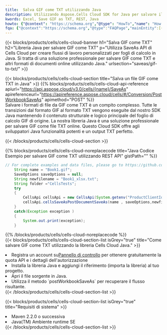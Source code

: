 ```yaml
---
title:  Salva GIF come TXT utilizzando Java
description: Utilizzando Aspose.Cells Cloud SDK for Java per salvare il file in formato GIF come file in formato TXT.
kwords: Excel, Save GIF as TXT, REST, Java
howto: {"@context": "https://schema.org","@type": "HowTo","name": "How to save GIF as TXT using the Cells Cloud Java library.","description": "How to save GIF as TXT using the Cells Cloud Java library.","image": {"@type": "ImageObject"},"url": "/java/saveas/gif-to-txt/","step": [{ "@type": "HowToStep","name": "How to save GIF as TXT using the Cells Cloud Java library. step 1", "image": {"@type": "ImageObject",},"url": "/java/saveas/gif-to-txt/","text": "Register an account at <a href='https://dashboard.aspose.cloud/'>Dashboard</a> to get free API quota & authorization details",},{ "@type": "HowToStep","name": "How to save GIF as TXT using the Cells Cloud Java library. step 1", "image": {"@type": "ImageObject",},"url": "/java/saveas/gif-to-txt/","text": "Install Java library and add the reference (import the library) to your project.",},{ "@type": "HowToStep","name": "How to save GIF as TXT using the Cells Cloud Java library. step 1", "image": {"@type": "ImageObject",},"url": "/java/saveas/gif-to-txt/","text": "Open the source file in Java.",},{ "@type": "HowToStep","name": "How to save GIF as TXT using the Cells Cloud Java library. step 1", "image": {"@type": "ImageObject",},"url": "/java/saveas/gif-to-txt/","text": "Use the `postWorkbookSaveAs` method to retrieve the resulting stream.",}, ],"supply": {"@type": "HowToSupply","name": "document"},"tool": [{"@type": "HowToTool","name": "IntelliJ IDEA, Visual Studio Code, Eclipse"},{"@type": "HowToTool","name": "Aspose Cells"}],"totalTime": "PT6M"}
fqa: {"@context":"https://schema.org","@type":"FAQPage","mainEntity":[{"@type":"Question","name":"Why save file as other formats file in C# using REST API?","acceptedAnswer":{"@type":"Answer","text":"Documents are encoded in many ways, and some files may be incompatible with the software you use. To open and read such files, just save them as appropriate file formats.<br/><ol><li>Install .NET SDK and add the reference (import the library) to your project.</li><li>Open the source file in C# using REST API.</li><li>Call the PostWorkbookSaveAsRequest() method, passing an output filename with required extension.</li><li>Get the result of save as a separate file.</li></ol>"}},{"@type":"Question","name":"What file formats can I save as with your C# library?","acceptedAnswer":{"@type":"Answer","text":"We support a variety of file formats for conversion using .NET library, including XLSX, Excel, xls , PDF, CSV, HTML, Markdown, XML, PNG, JPG, TIFF, Json, TXT and many more."}},{"@type":"Question","name":"What is the maximum allowed file size for conversion using this .NET library?","acceptedAnswer":{"@type":"Answer","text":"There are no file size limits for format conversions using .NET library."}}]}
---
```

{{< blocks/products/cells/cells-cloud-banner h1="Salva GIF come TXT" h2="Libreria Java per salvare GIF come TXT" p="Utilizza SaveAs API di Cells Cloud per creare flussi di lavoro personalizzati per fogli di calcolo in Java. Si tratta di una soluzione professionale per salvare GIF come TXT e altri formati di documenti online utilizzando Java." urlsection="saveas/gif-to-txt/" >}}

{{< blocks/products/cells/cells-cloud-section title="Salva un file GIF come TXT in Java" >}}
{{% blocks/products/cells/cells-cloud-api-reference apiurl="https://api.aspose.cloud/v3.0/cells/{name}/SaveAs" apireferenceurl="https://apireference.aspose.cloud/cells/#/Conversion/PostWorkbookSaveAs" apimethod="POST" %}}
<br/>
Salvare i formati di file da GIF come TXT è un compito complesso. Tutte le transizioni dal formato GIF al formato TXT vengono eseguite dal nostro SDK Java mantenendo il contenuto strutturale e logico principale del foglio di calcolo GIF di origine. La nostra libreria Java è una soluzione professionale per salvare GIF come file TXT online. Questo Cloud SDK offre agli sviluppatori Java funzionalità potenti e un output TXT perfetto.

{{< /blocks/products/cells/cells-cloud-section >}}

{{% blocks/products/cells/cells-cloud-noreplacecode title="Java Codice Esempio per salvare GIF come TXT utilizzando REST API" gistPath="" %}}
  
```java
// For complete examples and data files, please go to https://github.com/aspose-cells-cloud/aspose-cells-cloud-java/
    String name = "Book1.gif";
    SaveOptions saveOptions = null;
    String newfilename = "Book1_xlsx.txt";
    String folder ="CellsTests";
    try 
    {
        CellsApi cellsApi = new CellsApi(System.getenv("ProductClientId"), System.getenv("ProductClientSecret"));
        cellsApi.cellsSaveAsPostDocumentSaveAs(name , saveOptions,newfilename,false,false,folder,null,null,null,true);                       
    }
    catch(Exception exception )
    {
        System.out.print(exception);
    }
```
  
{{% /blocks/products/cells/cells-cloud-noreplacecode %}}
<br/>
{{< blocks/products/cells/cells-cloud-section-list isGrey="true" title="Come salvare GIF come TXT utilizzando la libreria Cells Cloud Java." >}}
<li> Registra un account su<a href="https://dashboard.aspose.cloud/">Pannello di controllo</a> per ottenere gratuitamente la quota API e i dettagli dell'autorizzazione</li>
<li>Installa la libreria Java e aggiungi il riferimento (importa la libreria) al tuo progetto.</li>
<li>Apri il file sorgente in Java.</li>
<li>Utilizza il metodo `postWorkbookSaveAs` per recuperare il flusso risultante.</li>
{{< /blocks/products/cells/cells-cloud-section-list >}}

{{< blocks/products/cells/cells-cloud-section-list isGrey="true" title="Requisiti di sistema" >}}
<li>Maven 2.2.0 o successiva</li>
<li>Java(TM) Ambiente runtime SE</li>
{{< /blocks/products/cells/cells-cloud-section-list >}}
